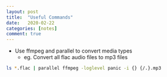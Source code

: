 ```yaml
---
layout: post
title:  "Useful Commands"
date:   2020-02-22
categories: [notes]
comment: true
---
```


- Use ffmpeg and parallel to convert media types
	- eg. Convert all flac audio files to mp3 files
```sh
ls *.flac | parallel ffmpeg -loglevel panic -i {} {/.}.mp3
```
